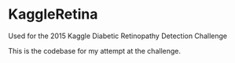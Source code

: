 # KaggleRetina
Used for the 2015 Kaggle Diabetic Retinopathy Detection Challenge

This is the codebase for my attempt at the challenge.
